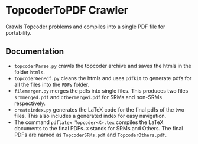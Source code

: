 # TopcoderToPDF Crawler
Crawls Topcoder problems and compiles into a single PDF file for portability.

Documentation
------------
* ```topcoderParse.py``` crawls the topcoder archive and saves the htmls in the folder ```htmls```.
* ```topcoderGenPdf.py``` cleans the htmls and uses ```pdfkit``` to generate pdfs for all the files into the ```PDFs``` folder.
* ```filemerger.py``` merges the pdfs into single files. This produces two files ```srmmerged.pdf``` and ```othermerged.pdf``` for SRMs and non-SRMs respectively.
* ```createindex.py``` generates the LaTeX code for the final pdfs of the two files. This also includes a generated index for easy navigation.
* The command ```pdflatex Topcoder<X>.tex``` compiles the LaTeX documents to the final PDFs. ```X``` stands for SRMs and Others. The final PDFs are named as ```TopcoderSRMs.pdf``` and ```TopcoderOthers.pdf```.
